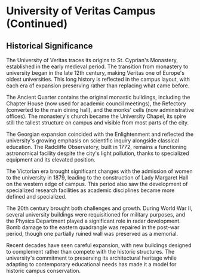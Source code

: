 # University of Veritas Campus (Continued)

## Historical Significance

The University of Veritas traces its origins to St. Cyprian's Monastery, established in the early medieval period. The transition from monastery to university began in the late 12th century, making Veritas one of Europe's oldest universities. This long history is reflected in the campus layout, with each era of expansion preserving rather than replacing what came before.

The Ancient Quarter contains the original monastic buildings, including the Chapter House (now used for academic council meetings), the Refectory (converted to the main dining hall), and the monks' cells (now administrative offices). The monastery's church became the University Chapel, its spire still the tallest structure on campus and visible from most parts of the city.

The Georgian expansion coincided with the Enlightenment and reflected the university's growing emphasis on scientific inquiry alongside classical education. The Radcliffe Observatory, built in 1772, remains a functioning astronomical facility despite the city's light pollution, thanks to specialized equipment and its elevated position.

The Victorian era brought significant changes with the admission of women to the university in 1879, leading to the construction of Lady Margaret Hall on the western edge of campus. This period also saw the development of specialized research facilities as academic disciplines became more defined and specialized.

The 20th century brought both challenges and growth. During World War II, several university buildings were requisitioned for military purposes, and the Physics Department played a significant role in radar development. Bomb damage to the eastern quadrangle was repaired in the post-war period, though one partially ruined wall was preserved as a memorial.

Recent decades have seen careful expansion, with new buildings designed to complement rather than compete with the historic structures. The university's commitment to preserving its architectural heritage while adapting to contemporary educational needs has made it a model for historic campus conservation.
